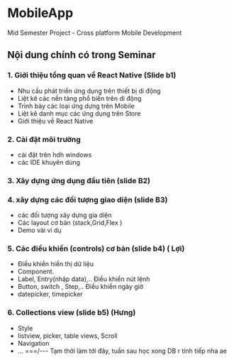 # MobileApp

Mid Semester Project - Cross platform Mobile Development

## Nội dung chính có trong Seminar

### 1. Giới thiệu tổng quan về React Native (Slide b1)

- Nhu cầu phát triển ứng dụng trên thiết bị di động
- Liệt kê các nền tảng phổ biến trên di động
- Trình bày các loại ứng dựng trên Mobile
- Liệt kê danh mục các ứng dụng trên Store
- Giới thiệu về React Native

### 2. Cài đặt môi trường

- cài đặt trên hdh windows
- các IDE khuyên dùng

### 3. Xây dựng ứng dụng đầu tiên (slide B2)

### 4. xây dựng các đối tượng giao diện (slide B3)

- các đối tượng xây dựng gia diện
- Các layout cơ bản (stack,Grid,Flex )
- Demo vài ví dụ

### 5. Các điều khiển (controls) cơ bản (slide b4) ( Lợi)

- Điều khiển hiển thị dữ liệu
- Component.
- Label, Entry(nhập data),..
  Điều khiển nút lệnh
- Button, switch , Step,..
  Điều khiển ngày giờ
- datepicker, timepicker

### 6. Collections view (slide b5) (Hưng)

- Style
- listview, picker, table views, Scroll
- Navigation
- ...
  ===/--- Tạm thời làm tới đây, tuần sau học xong DB r tính tiếp nha ae
